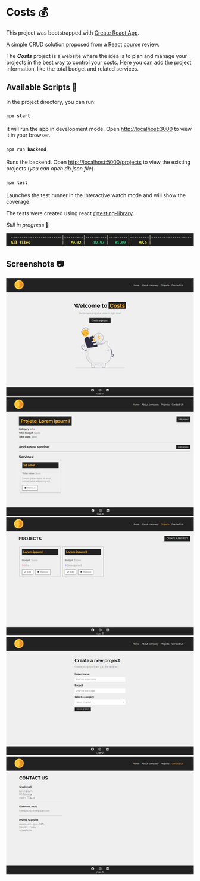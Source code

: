 
# Costs :moneybag:

This project was bootstrapped with [Create React App](https://github.com/facebook/create-react-app).

A simple CRUD solution proposed from a [React course](https://youtube.com/playlist?list=PLnDvRpP8BneyVA0SZ2okm-QBojomniQVO) review.

The ***Costs*** project is a website where the idea is to plan and manage your projects in the best way to control your costs. Here you can add the project information, like the total budget and related services.

## Available Scripts :page_facing_up:

In the project directory, you can run:

#### `npm start` 

It will run the app in development mode.  Open [http://localhost:3000](http://localhost:3000) to view it in your browser. 

#### `npm run backend`

Runs the backend. Open [http://localhost:5000/projects](http://localhost:5000/projects) to view the existing projects (*you can open db.json file*).

#### `npm test`

Launches the test runner in the interactive watch mode and will show the coverage. 

The tests were created using react [@testing-library](https://testing-library.com/docs/).

*Still in progress* :hammer:

![test-coverage](screenshots/test-coverage.jpg)

## Screenshots :camera:

<img src="screenshots/home.jpg" width="600">

<img src="screenshots/project.jpg" width="600">

<img src="screenshots/projects.jpg" width="600">

<img src="screenshots/create-new-project.jpg" width="600">

<img src="screenshots/contact-us.jpg" width="600">

